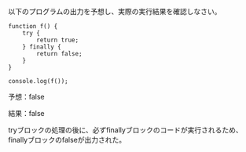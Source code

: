 以下のプログラムの出力を予想し、実際の実行結果を確認しなさい。
```
function f() {
    try {
        return true;
    } finally {
        return false;
    }
}

console.log(f());
```
予想：false

結果：false

tryブロックの処理の後に、必ずfinallyブロックのコードが実行されるため、finallyブロックのfalseが出力された。